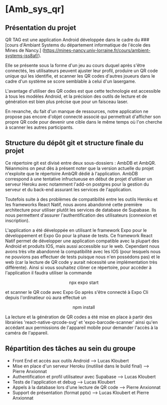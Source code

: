 # [Amb_sys_qr]

## Présentation du projet

QR TAG est une application Android développée dans le cadre du ###[cours d'Ambiant Systems du département informatique de l'école des Mines de Nancy.] (https://mines-nancy.univ-lorraine.fr/cours/ambient-systems-iss8af/).

Elle se présente sous la forme d'un jeu au cours duquel après s'être connectés, les utilisateurs peuvent ajuster leur profil, produire un QR code unique qui les identifie, et scanner les QR codes d'autres joueurs dans le cadre d'un système se score semblable à celui d'un lasergame. 

L'avantage d'utiliser des QR codes est que cette technologie est accessible à tous les modèles Android, et la précision des outils de lecture et de génération est bien plus précise que pour un faisceau laser. 

En revanche, du fait d'un manque de ressources, notre application ne propose pas encore d'objet connecté associé qui permettrait d'afficher son propre QR code pour devenir une cible dans le même temps où l'on cherche à scanner les autres participants.

## Structure du dépôt git et structure finale du projet

Ce répertoire git est divisé entre deux sous-dossiers : AmbDB et AmbQR. Néanmoins on peut dès à présent noter que la version actuelle du projet n'exploite que le répertoire AmbQR dédié à l'application. AmbDB correspond à une tentative infructueuse en début de projet d'utiliser un serveur Heroku avec notamment l'add-on postgres pour la gestion du serveur et du back-end assurant les services de l'application. 

Toutefois suite à des problèmes de compatibilité entre les outils Heroku et les frameworks React Natif, nous avons abandonné cette première architecture pour utiliser plutôt les services de database de Supabase. Ils nous permettent d'assurer l'authentification des utilisateurs (connexion et inscription).

L'application a été développée en utilisant le framework Expo pour le développement et Expo Go pour la phase de tests. Ce framework React Natif permet de développer une application compatible avec la plupart des Android et produits IOS, mais aussi accessible sur le web. Cependant nous avons très vite abandonné la compatibilité avec les IOS (pour lesquels nous ne pouvions pas effectuer de tests puisque nous n'en possédons pas) et le web (car la lecture de QR code y aurait nécessité une implémentation très différente). Ainsi si vous souhaitez clôner ce répertoire, pour accéder à l'application il faudra utiliser la commande 


<div align="center">npx expo start </div>


et scanner le QR code avec Expo Go après s'être connecté à Expo Cli depuis l'ordinatieur où aura effectué un 


<div align="center">npm install </div>

 
La lecture et la génération de QR codes a été mise en place à partir des librairies 'react-native-qrcode-svg' et 'expo-barcode-scanner' ainsi qu'en accédant aux permissions de l'appareil mobile pour demander l'accès à la caméra de l'appareil.

## Répartition des tâches au sein du groupe

- Front End et accès aux outils Android --> Lucas Kloubert
- Mise en place d'un serveur Heroku (inutilisé dans le build final)   --> Pierre Anxionnat
- Authentification et profil utilisateur avec Supabase    --> Lucas Kloubert
- Tests de l'application et debug   --> Lucas Kloubert
- Appels à la database lors d'une lecture de QR code --> Pierre Anxionnat
- Support de présentation (format pptx)   --> Lucas Kloubert et Pierre Anxionnat
